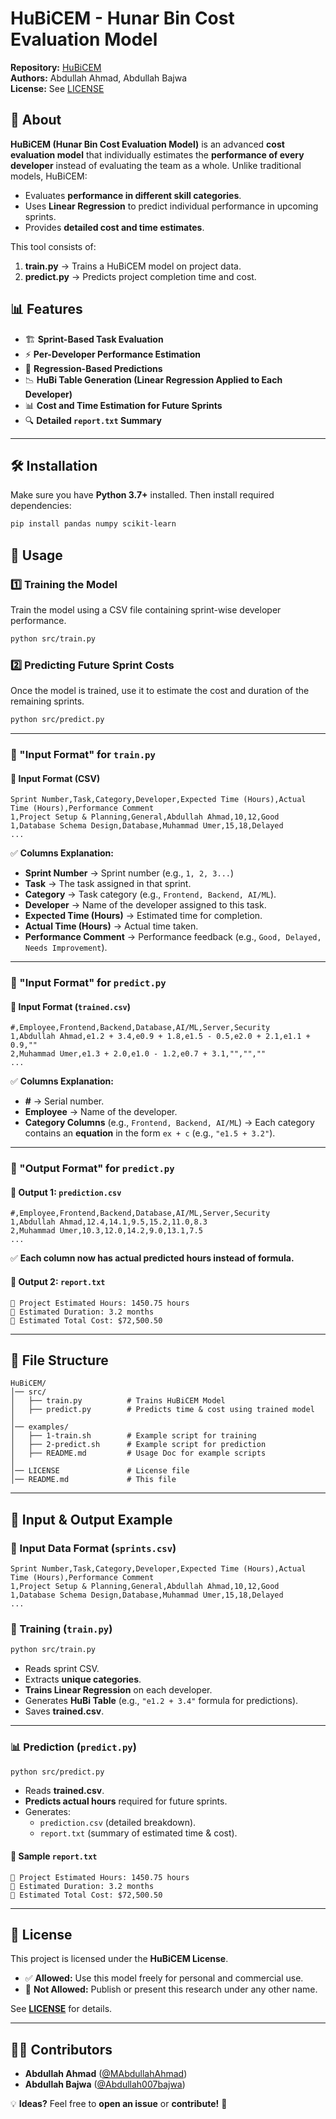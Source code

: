 # HuBiCEM - Hunar Bin Cost Evaluation Model

**Repository:** [HuBiCEM](https://github.com/HuBuCEM/model)  
**Authors:** Abdullah Ahmad, Abdullah Bajwa  
**License:** See [LICENSE](LICENSE)  

## 📌 About

**HuBiCEM (Hunar Bin Cost Evaluation Model)** is an advanced **cost evaluation model** that individually estimates the **performance of every developer** instead of evaluating the team as a whole. Unlike traditional models, HuBiCEM:

- Evaluates **performance in different skill categories**.
- Uses **Linear Regression** to predict individual performance in upcoming sprints.
- Provides **detailed cost and time estimates**.

This tool consists of:
1. **train.py** → Trains a HuBiCEM model on project data.
2. **predict.py** → Predicts project completion time and cost.

## 📊 Features

- 🏗 **Sprint-Based Task Evaluation**  
- ⚡ **Per-Developer Performance Estimation**  
- 🔎 **Regression-Based Predictions**  
- 📉 **HuBi Table Generation (Linear Regression Applied to Each Developer)**  
- 📊 **Cost and Time Estimation for Future Sprints**  
- 🔍 **Detailed `report.txt` Summary**

---

## 🛠 Installation

Make sure you have **Python 3.7+** installed. Then install required dependencies:

```bash
pip install pandas numpy scikit-learn
```

## 🚀 Usage

### **1️⃣ Training the Model**
Train the model using a CSV file containing sprint-wise developer performance.

```bash
python src/train.py
```

### **2️⃣ Predicting Future Sprint Costs**
Once the model is trained, use it to estimate the cost and duration of the remaining sprints.

```bash
python src/predict.py
```

---


### **📌 "Input Format" for `train.py`**

#### **📄 Input Format (CSV)**
```
Sprint Number,Task,Category,Developer,Expected Time (Hours),Actual Time (Hours),Performance Comment
1,Project Setup & Planning,General,Abdullah Ahmad,10,12,Good
1,Database Schema Design,Database,Muhammad Umer,15,18,Delayed
...
```
✅ **Columns Explanation:**
- **Sprint Number** → Sprint number (e.g., `1, 2, 3...`)
- **Task** → The task assigned in that sprint.
- **Category** → Task category (e.g., `Frontend, Backend, AI/ML`).
- **Developer** → Name of the developer assigned to this task.
- **Expected Time (Hours)** → Estimated time for completion.
- **Actual Time (Hours)** → Actual time taken.
- **Performance Comment** → Performance feedback (e.g., `Good, Delayed, Needs Improvement`).

---

### **📌 "Input Format" for `predict.py`**

#### **📄 Input Format (`trained.csv`)**
```
#,Employee,Frontend,Backend,Database,AI/ML,Server,Security
1,Abdullah Ahmad,e1.2 + 3.4,e0.9 + 1.8,e1.5 - 0.5,e2.0 + 2.1,e1.1 + 0.9,""
2,Muhammad Umer,e1.3 + 2.0,e1.0 - 1.2,e0.7 + 3.1,"","",""
...
```
✅ **Columns Explanation:**
- **#** → Serial number.
- **Employee** → Name of the developer.
- **Category Columns** (e.g., `Frontend, Backend, AI/ML`) → Each category contains an **equation** in the form `ex + c` (e.g., `"e1.5 + 3.2"`).

---

### **📌 "Output Format" for `predict.py`**
#### **📄 Output 1: `prediction.csv`**
```
#,Employee,Frontend,Backend,Database,AI/ML,Server,Security
1,Abdullah Ahmad,12.4,14.1,9.5,15.2,11.0,8.3
2,Muhammad Umer,10.3,12.0,14.2,9.0,13.1,7.5
...
```
✅ **Each column now has actual predicted hours instead of formula.**

#### **📄 Output 2: `report.txt`**
```
🔹 Project Estimated Hours: 1450.75 hours
🔹 Estimated Duration: 3.2 months
🔹 Estimated Total Cost: $72,500.50
```

---



## 📂 File Structure

```
HuBiCEM/
│── src/
│   ├── train.py          # Trains HuBiCEM Model
│   ├── predict.py        # Predicts time & cost using trained model
│
│── examples/
│   ├── 1-train.sh        # Example script for training
│   ├── 2-predict.sh      # Example script for prediction
│   ├── README.md         # Usage Doc for example scripts
│
│── LICENSE               # License file
│── README.md             # This file
```

---

## 📑 Input & Output Example

### **📝 Input Data Format (`sprints.csv`)**
```
Sprint Number,Task,Category,Developer,Expected Time (Hours),Actual Time (Hours),Performance Comment
1,Project Setup & Planning,General,Abdullah Ahmad,10,12,Good
1,Database Schema Design,Database,Muhammad Umer,15,18,Delayed
...
```

### **🔄 Training (`train.py`)**
```bash
python src/train.py
```
- Reads sprint CSV.
- Extracts **unique categories**.
- **Trains Linear Regression** on each developer.
- Generates **HuBi Table** (e.g., `"e1.2 + 3.4"` formula for predictions).
- Saves **trained.csv**.

---

### **📊 Prediction (`predict.py`)**
```bash
python src/predict.py
```
- Reads **trained.csv**.
- **Predicts actual hours** required for future sprints.
- Generates:
  - `prediction.csv` (detailed breakdown).
  - `report.txt` (summary of estimated time & cost).

#### **📄 Sample `report.txt`**
```
🔹 Project Estimated Hours: 1450.75 hours
🔹 Estimated Duration: 3.2 months
🔹 Estimated Total Cost: $72,500.50
```

---

## 📜 License

This project is licensed under the **HuBiCEM License**.  
- ✅ **Allowed:** Use this model freely for personal and commercial use.  
- 🚫 **Not Allowed:** Publish or present this research under any other name.  

See **[LICENSE](LICENSE)** for details.

---

## 👨‍💻 Contributors
- **Abdullah Ahmad** ([@MAbdullahAhmad](https://github.com/MAbdullahAhmad))  
- **Abdullah Bajwa** ([@Abdullah007bajwa](https://github.com/Abdullah007bajwa))

💡 **Ideas?** Feel free to **open an issue** or **contribute!** 🚀